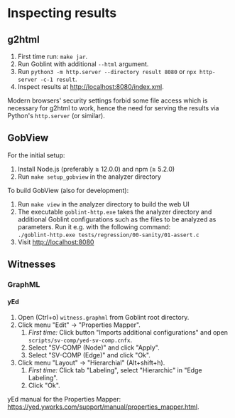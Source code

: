 # Inspecting results

## g2html
1. First time run: `make jar`.
2. Run Goblint with additional `--html` argument.
3. Run `python3 -m http.server --directory result 8080`
   or  `npx http-server -c-1 result`.
4. Inspect results at <http://localhost:8080/index.xml>.

Modern browsers' security settings forbid some file access which is necessary for g2html to work, hence the need for serving the results via Python's `http.server` (or similar).

## GobView

For the initial setup:

1. Install Node.js (preferably ≥ 12.0.0) and npm (≥ 5.2.0)
2. Run `make setup_gobview` in the analyzer directory

To build GobView (also for development):

1. Run `make view` in the analyzer directory to build the web UI
2. The executable `goblint-http.exe` takes the analyzer directory and additional Goblint configurations such as the files to be analyzed as parameters. Run it e.g. with the following command:\
`./goblint-http.exe tests/regression/00-sanity/01-assert.c`
3. Visit <http://localhost:8080>

## Witnesses

### GraphML

#### yEd

1. Open (Ctrl+o) `witness.graphml` from Goblint root directory.
2. Click menu "Edit" → "Properties Mapper".
    1. _First time:_  Click button "Imports additional configurations" and open `scripts/sv-comp/yed-sv-comp.cnfx`.
    2. Select "SV-COMP (Node)" and click "Apply".
    3. Select "SV-COMP (Edge)" and click "Ok".
3. Click menu "Layout" → "Hierarchial" (Alt+shift+h).
    1. _First time:_ Click tab "Labeling", select "Hierarchic" in "Edge Labeling".
    2. Click "Ok".

yEd manual for the Properties Mapper: <https://yed.yworks.com/support/manual/properties_mapper.html>.
